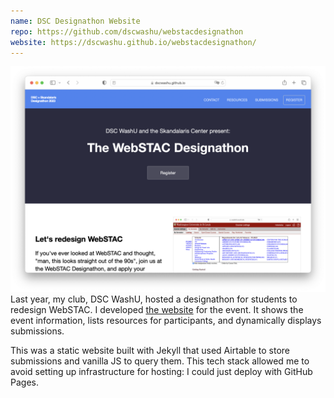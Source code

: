 ```yaml
---
name: DSC Designathon Website
repo: https://github.com/dscwashu/webstacdesignathon
website: https://dscwashu.github.io/webstacdesignathon/
---
```


![The homepage of the designathon website. There is a button to register and information about the event.](image.png)
Last year, my club, DSC WashU, hosted a designathon for students to redesign WebSTAC. I developed [the website](https://dscwashu.github.io/webstacdesignathon/) for the event.
It shows the event information, lists resources for participants, and dynamically displays submissions.

This was a static website built with Jekyll that used Airtable to store submissions and vanilla JS to query them. This tech stack allowed me to avoid setting up infrastructure for hosting: I could just deploy with GitHub Pages.
